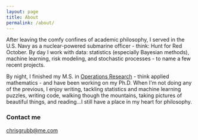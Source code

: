 ```yaml
---
layout: page
title: About
permalink: /about/
---
```


After leaving the comfy confines of academic philosophy, I served in the U.S. Navy as a 
nuclear-powered submarine officer - think: Hunt for Red October. By day I work with data: 
statistics (especially Bayesian methods), machine learning, risk modeling, and stochastic 
processes - to name a few recent projects.

By night, I finished my M.S. in [Operations Research](https://en.wikipedia.org/wiki/Operations_research) - think applied mathematics - and have been working on my Ph.D. When I'm not doing any of the previous, I enjoy writing, 
tackling statistics and machine learning puzzles, writing code, walking though the 
mountains, taking pictures of beautiful things, and reading...I still have a place in my 
heart for philosophy.

### Contact me

[chrisgrubb@me.com](mailto:chrisgrubb@me.com)
